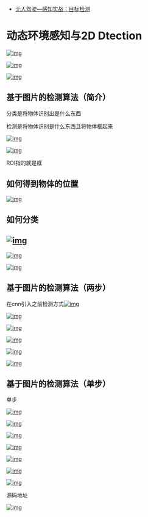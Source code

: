 - [无人驾驶—感知实战：目标检测](https://www.cnblogs.com/zhjblogs/p/14695233.html)

# 动态环境感知与2D Dtection

[![img](https://img2020.cnblogs.com/blog/1959382/202104/1959382-20210423183746032-719080385.png)](https://img2020.cnblogs.com/blog/1959382/202104/1959382-20210423183746032-719080385.png)

[![img](https://img2020.cnblogs.com/blog/1959382/202104/1959382-20210423184405951-325554107.png)](https://img2020.cnblogs.com/blog/1959382/202104/1959382-20210423184405951-325554107.png)

[![img](https://img2020.cnblogs.com/blog/1959382/202104/1959382-20210423184439038-547690146.png)](https://img2020.cnblogs.com/blog/1959382/202104/1959382-20210423184439038-547690146.png)

## 基于图片的检测算法（简介）

分类是将物体识别出是什么东西

检测是将物体识别是什么东西且将物体框起来

[![img](https://img2020.cnblogs.com/blog/1959382/202104/1959382-20210423184512569-366132325.png)](https://img2020.cnblogs.com/blog/1959382/202104/1959382-20210423184512569-366132325.png)

[![img](https://img2020.cnblogs.com/blog/1959382/202104/1959382-20210423185116142-696198237.png)](https://img2020.cnblogs.com/blog/1959382/202104/1959382-20210423185116142-696198237.png)

 ROI指的就是框

## 如何得到物体的位置

[![img](https://img2020.cnblogs.com/blog/1959382/202104/1959382-20210423193249082-879883372.png)](https://img2020.cnblogs.com/blog/1959382/202104/1959382-20210423193249082-879883372.png)

## 如何分类

## [![img](https://img2020.cnblogs.com/blog/1959382/202104/1959382-20210423195804637-1138704570.png)](https://img2020.cnblogs.com/blog/1959382/202104/1959382-20210423195804637-1138704570.png)

[![img](https://img2020.cnblogs.com/blog/1959382/202104/1959382-20210423195942647-1389148736.png)](https://img2020.cnblogs.com/blog/1959382/202104/1959382-20210423195942647-1389148736.png)

[![img](https://img2020.cnblogs.com/blog/1959382/202104/1959382-20210423200004219-1809034161.png)](https://img2020.cnblogs.com/blog/1959382/202104/1959382-20210423200004219-1809034161.png)

## 基于图片的检测算法（两步）

 在cnn引入之前检测方式[![img](https://img2020.cnblogs.com/blog/1959382/202104/1959382-20210423200053594-1371214803.png)](https://img2020.cnblogs.com/blog/1959382/202104/1959382-20210423200053594-1371214803.png)

[![img](https://img2020.cnblogs.com/blog/1959382/202104/1959382-20210423200215491-875414120.png)](https://img2020.cnblogs.com/blog/1959382/202104/1959382-20210423200215491-875414120.png)

[![img](https://img2020.cnblogs.com/blog/1959382/202104/1959382-20210423200321648-193116141.png)](https://img2020.cnblogs.com/blog/1959382/202104/1959382-20210423200321648-193116141.png)

[![img](https://img2020.cnblogs.com/blog/1959382/202104/1959382-20210423200515212-1035327191.png)](https://img2020.cnblogs.com/blog/1959382/202104/1959382-20210423200515212-1035327191.png)

[![img](https://img2020.cnblogs.com/blog/1959382/202104/1959382-20210423200806103-407084049.png)](https://img2020.cnblogs.com/blog/1959382/202104/1959382-20210423200806103-407084049.png)

[![img](https://img2020.cnblogs.com/blog/1959382/202104/1959382-20210423201423809-1712067805.png)](https://img2020.cnblogs.com/blog/1959382/202104/1959382-20210423201423809-1712067805.png)

## 基于图片的检测算法（单步）

单步

[![img](https://img2020.cnblogs.com/blog/1959382/202104/1959382-20210423201548597-740958643.png)](https://img2020.cnblogs.com/blog/1959382/202104/1959382-20210423201548597-740958643.png)

[![img](https://img2020.cnblogs.com/blog/1959382/202104/1959382-20210423201641759-1016770860.png)](https://img2020.cnblogs.com/blog/1959382/202104/1959382-20210423201641759-1016770860.png)

[![img](https://img2020.cnblogs.com/blog/1959382/202104/1959382-20210423201858968-1709237910.png)](https://img2020.cnblogs.com/blog/1959382/202104/1959382-20210423201858968-1709237910.png)

[![img](https://img2020.cnblogs.com/blog/1959382/202104/1959382-20210423202135768-1631959134.png)](https://img2020.cnblogs.com/blog/1959382/202104/1959382-20210423202135768-1631959134.png)

[![img](https://img2020.cnblogs.com/blog/1959382/202104/1959382-20210423202153220-513963636.png)](https://img2020.cnblogs.com/blog/1959382/202104/1959382-20210423202153220-513963636.png)

[![img](https://img2020.cnblogs.com/blog/1959382/202104/1959382-20210423202247808-671643788.png)](https://img2020.cnblogs.com/blog/1959382/202104/1959382-20210423202247808-671643788.png)

[![img](https://img2020.cnblogs.com/blog/1959382/202104/1959382-20210423202331353-279110234.png)](https://img2020.cnblogs.com/blog/1959382/202104/1959382-20210423202331353-279110234.png)

 源码地址

[![img](https://img2020.cnblogs.com/blog/1959382/202104/1959382-20210423203103619-1093446443.png)](https://img2020.cnblogs.com/blog/1959382/202104/1959382-20210423203103619-1093446443.png)

 